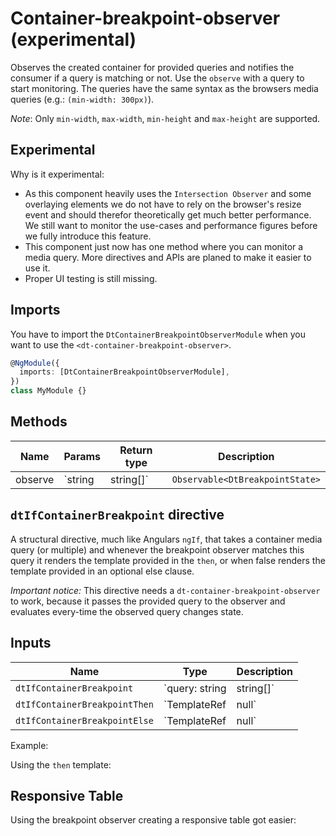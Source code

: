 # Container-breakpoint-observer (experimental)

Observes the created container for provided queries and notifies the consumer if
a query is matching or not. Use the `observe` with a query to start monitoring.
The queries have the same syntax as the browsers media queries (e.g.:
`(min-width: 300px)`).

_Note_: Only `min-width`, `max-width`, `min-height` and `max-height` are
supported.

<ba-live-example name="DtExampleContainerBreakpointObserverDefault"></ba-live-example>

## Experimental

Why is it experimental:

- As this component heavily uses the `Intersection Observer` and some overlaying
  elements we do not have to rely on the browser's resize event and should
  therefor theoretically get much better performance. We still want to monitor
  the use-cases and performance figures before we fully introduce this feature.
- This component just now has one method where you can monitor a media query.
  More directives and APIs are planed to make it easier to use it.
- Proper UI testing is still missing.

## Imports

You have to import the `DtContainerBreakpointObserverModule` when you want to
use the `<dt-container-breakpoint-observer>`.

```typescript
@NgModule({
  imports: [DtContainerBreakpointObserverModule],
})
class MyModule {}
```

## Methods

| Name    | Params             | Return type                     | Description                                                                                                                                                                                                                                                  |
| ------- | ------------------ | ------------------------------- | ------------------------------------------------------------------------------------------------------------------------------------------------------------------------------------------------------------------------------------------------------------ |
| observe | `string |string[]` | `Observable<DtBreakpointState>` | Start observing the container with the provided media query/queries. The observable will provide you a `DtBreakpointState` object which tells you if all media queries are currently matching (or not) and which of the individual breakpoints are matching. |

## `dtIfContainerBreakpoint` directive

A structural directive, much like Angulars `ngIf`, that takes a container media
query (or multiple) and whenever the breakpoint observer matches this query it
renders the template provided in the `then`, or when false renders the template
provided in an optional else clause.

_Important notice:_ This directive needs a `dt-container-breakpoint-observer` to
work, because it passes the provided query to the observer and evaluates
every-time the observed query changes state.

## Inputs

| Name                          | Type                                                 | Description                                                                |
| ----------------------------- | ---------------------------------------------------- | -------------------------------------------------------------------------- |
| `dtIfContainerBreakpoint`     | `query: string | string[]`                           | The query to observe and evaluate as the condition for showing a template. |
| `dtIfContainerBreakpointThen` | `TemplateRef<DtIfContainerBreakpointContext> | null` | A template to show if the breakpoint does match.                           |
| `dtIfContainerBreakpointElse` | `TemplateRef<DtIfContainerBreakpointContext> | null` | A template to show if the breakpoint does not match.                       |

Example:
<ba-live-example name="DtExampleContainerBreakpointObserverIf"></ba-live-example>

Using the `then` template:
<ba-live-example name="DtExampleContainerBreakpointObserverIfElse"></ba-live-example>

## Responsive Table

Using the breakpoint observer creating a responsive table got easier:

<ba-live-example name="DtExampleTableResponsive"></ba-live-example>
